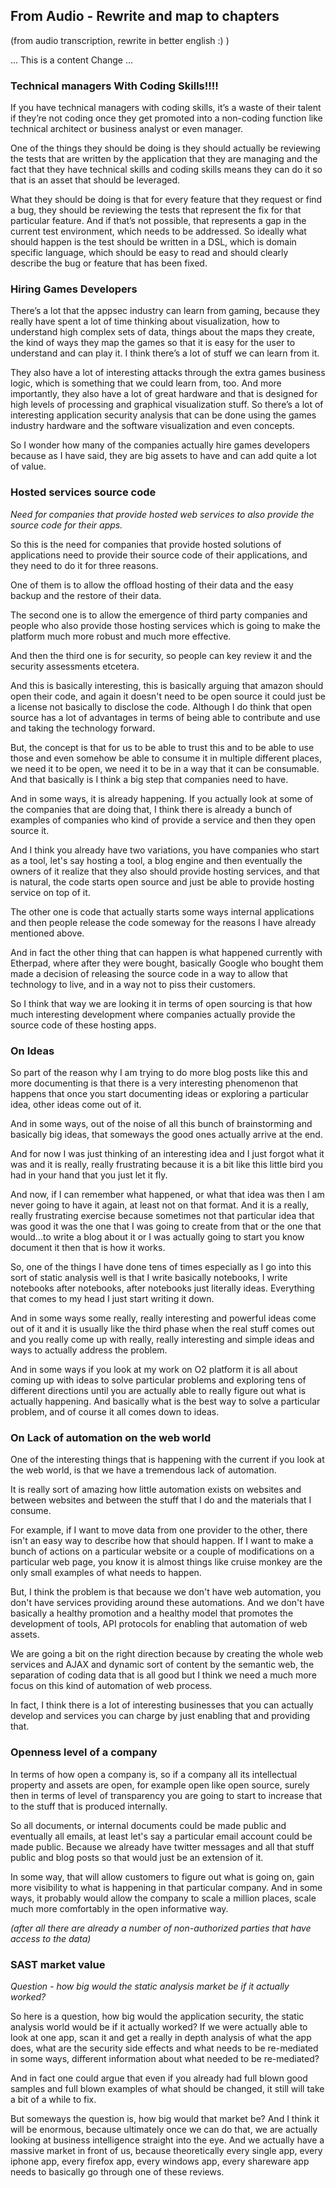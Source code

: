 ## From Audio - Rewrite and map to chapters
(from audio transcription, rewrite in better english :) )

... This is a content Change ...

### Technical managers With Coding Skills!!!!

If you have technical managers with coding skills, it’s a waste of their talent if they’re not coding once they get promoted into a non-coding function like technical architect or business analyst or even manager.

One of the things they should be doing is they should actually be reviewing the tests that are written by the application that they are managing and the fact that they have technical skills and coding skills means they can do it so that is an asset that should be leveraged.

What they should be doing is that for every feature that they request or find a bug, they should be reviewing the tests that represent the fix for that particular feature. And if that’s not possible, that represents a gap in the current test environment, which needs to be addressed. So ideally what should happen is the test should be written in a DSL, which is domain specific language, which should be easy to read and should clearly describe the bug or feature that has been fixed.



### Hiring Games Developers

There’s a lot that the appsec industry can learn from gaming, because they really have spent a lot of time thinking about visualization, how to understand high complex sets of data, things about the maps they create, the kind of ways they map the games so that it is easy for the user to understand and can play it. I think there’s a lot of stuff we can learn from it.

They also have a lot of interesting attacks through the extra games business logic, which is something that we could learn from, too. And more importantly, they also have a lot of great hardware and that is designed for high levels of processing and graphical visualization stuff. So there’s a lot of interesting application security analysis that can be done using the games industry hardware and the software visualization and even concepts.

So I wonder how many of the companies actually hire games developers because as I have said, they are big assets to have and can add quite a lot of value.



### Hosted services source code

*Need for companies that provide hosted web services to also provide the source code for their apps.*

So this is the need for companies that provide hosted solutions of applications need to provide their source code of their applications, and they need to do it for three reasons.

One of them is to allow the offload hosting of their data and the easy backup and the restore of their data.

The second one is to allow the emergence of third party companies and people who also provide those hosting services which is going to make the platform much more robust and much more effective.

And then the third one is for security, so people can key review it and the security assessments etcetera.

And this is basically interesting, this is basically arguing that amazon should open their code, and again it doesn't need to be open source it could just be a license not basically to disclose the code. Although I do think that open source has a lot of advantages in terms of being able to contribute and use and taking the technology forward.

But, the concept is that for us to be able to trust this and to be able to use those and even somehow be able to consume it in multiple different places, we need it to be open, we need it to be in a way that it can be consumable. And that basically is I think a big step that companies need to have.

And in some ways, it is already happening. If you actually look at some of the companies that are doing that, I think there is already a bunch of examples of companies who kind of provide a service and then they open source it.

And I think you already have two variations, you have companies who start as a tool, let's say hosting a tool, a blog engine and then eventually the owners of it realize that they also should provide hosting services, and that is natural, the code starts open source and just be able to provide hosting service on top of it.

The other one is code that actually starts some ways internal applications and then people release the code someway for the reasons I have already mentioned above.

And in fact the other thing that can happen is what happened currently with Etherpad, where after they were bought, basically Google who bought them made a decision of releasing the source code in a way to allow that technology to live, and in a way not to piss their customers.

So I think that way we are looking it in terms of open sourcing is that how much interesting development where companies actually provide the source code of these hosting apps.


### On Ideas

So part of the reason why I am trying to do more blog posts like this and more documenting is that there is a very interesting phenomenon that happens that once you start documenting ideas or exploring a particular idea, other ideas come out of it.

And in some ways, out of the noise of all this bunch of brainstorming and basically big ideas, that someways the good ones actually arrive at the end.

And for now I was just thinking of an interesting idea and I just forgot what it was and it is really, really frustrating because it is a bit like this little bird you had in your hand that you just let it fly.

And now, if I can remember what happened, or what that idea was then I am never going to have it again, at least not on that format. And it is a really, really frustrating exercise because sometimes not that particular idea that was good it was the one that I was going to create from that or the one that would...to write a blog about it or I was actually going to start you know document it then that is how it works.

So, one of the things I have done tens of times especially as I go into this sort of static analysis well is that I write basically notebooks, I write notebooks after notebooks, after notebooks just literally ideas. Everything that comes to my head I just start writing it down.

And in some ways some really, really interesting and powerful ideas come out of it and it is usually like the third phase when the real stuff comes out and you really come up with really, really interesting and simple ideas and ways to actually address the problem.

And in some ways if you look at my work on O2 platform it is all about coming up with ideas to solve particular problems and exploring tens of different directions until you are actually able to really figure out what is actually happening. And basically what is the best way to solve a particular problem, and of course it all comes down to ideas.



### On Lack of automation on the web world

One of the interesting things that is happening with the current if you look at the web world, is that we have a tremendous lack of automation.

It is really sort of amazing how little automation exists on websites and between websites and between the stuff that I do and the materials that I consume.

For example, if I want to move data from one provider to the other, there isn't an easy way to describe how that should happen. If I want to make a bunch of actions on a particular website or a couple of modifications on a particular web page, you know it is almost things like cruise monkey are the only small examples of what needs to happen.

But, I think the problem is that because we don't have web automation, you don't have services providing around these automations. And we don't have basically a healthy promotion and a healthy model that promotes the development of tools, API protocols for enabling that automation of web assets.

We are going a bit on the right direction because by creating the whole web services and AJAX and dynamic sort of content by the semantic web, the separation of coding data that is all good but I think we need a much more focus on this kind of automation of web process.

In fact, I think there is a lot of interesting businesses that you can actually develop and services you can charge by just enabling that and providing that.


### Openness level of a company

In terms of how open a company is, so if a company all its intellectual property and assets are open, for example open like open source, surely then in terms of level of transparency you are going to start to increase that to the stuff that is produced internally.

So all documents, or internal documents could be made public and eventually all emails, at least let's say a particular email account could be made public. Because we already have twitter messages and all that stuff public and blog posts so that would just be an extension of it.

In some way, that will allow customers to figure out what is going on, gain more visibility to what is happening in that particular company. And in some ways, it probably would allow the company to scale a million places, scale much more comfortably in the open informative way.

_(after all there are already a number of non-authorized parties that have access to the data)_


### SAST market value ###

_Question - how big would the static analysis market be if it actually worked?_

So here is a question, how big would the application security, the static analysis world would be if it actually worked? If we were actually able to look at one app, scan it and get a really in depth analysis of what the app does, what are the security side effects and what needs to be re-mediated in some ways, different information about what needed to be re-mediated?

And in fact one could argue that even if you already had full blown good samples and full blown examples of what should be changed, it still will take a bit of a while to fix.

But someways the question is, how big would that market be? And I think it will be enormous, because ultimately once we can do that, we are actually looking at business intelligence straight into the eye. And we actually have a massive market in front of us, because theoretically every single app, every iphone app, every firefox app, every windows app, every shareware app needs to basically go through one of these reviews.
